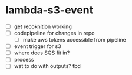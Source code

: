 # lambda-s3-event

- [ ] get recoknition working
- [ ] codepipeline for changes in repo
  - [ ] make aws tokens accessible from pipeline
- [ ] event trigger for s3
- [ ] where does SQS fit in?
- [ ] process
- [ ] wat to do with outputs? tbd

